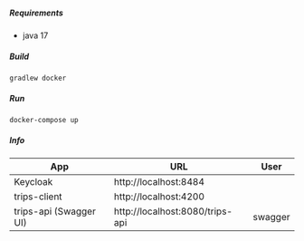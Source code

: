 ##### Requirements

- java 17

##### Build

`gradlew docker`

##### Run

`docker-compose up`

##### Info

| App                    | URL                             | User    |
|------------------------|---------------------------------|---------|
| Keycloak               | http://localhost:8484           |         |
| trips-client           | http://localhost:4200           |         |
| trips-api (Swagger UI) | http://localhost:8080/trips-api | swagger |
